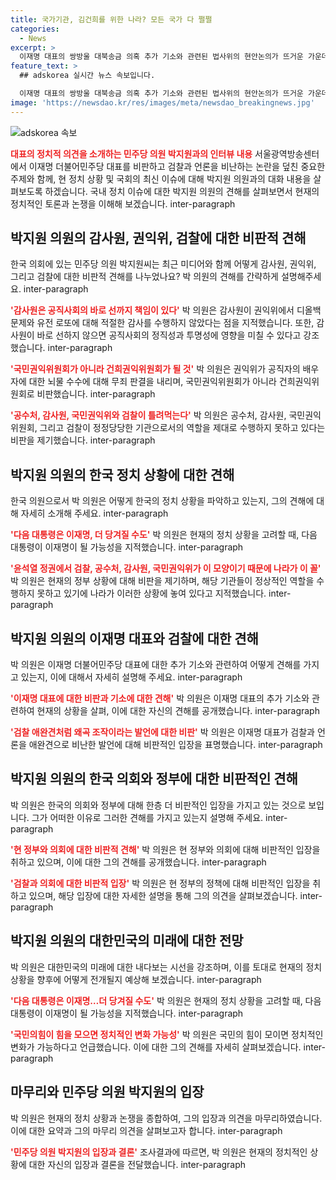 ```yaml
---
title: 국가기관, 김건희를 위한 나라? 모든 국가 다 쩔쩔
categories:
  - News
excerpt: >
  이재명 대표의 쌍방울 대북송금 의혹 추가 기소와 관련된 법사위의 현안논의가 뜨거운 가운데, 박지원 의원은 감사원의 역할과 국내 정치의 불안정을 지적하며, 대통령 직무와 관련이 없는 물품인데도 대통령 배우자가 받는 것은 문제라고 주장했다. 한편 박 의원은 한동훈 전 비대위원장이 윤석열 대통령과 격려하고 균차있는 경쟁을 통해 민주주의를 강화할 것으로 기대한다고 밝혔다.
feature_text: >
  ## adskorea 실시간 뉴스 속보입니다.

  이재명 대표의 쌍방울 대북송금 의혹 추가 기소와 관련된 법사위의 현안논의가 뜨거운 가운데, 박지원 의원은 감사원의 역할과 국내 정치의 불안정을 지적하며, 대통령 직무와 관련이 없는 물품인데도 대통령 배우자가 받는 것은 문제라고 주장했다. 한편 박 의원은 한동훈 전 비대위원장이 윤석열 대통령과 격려하고 균차있는 경쟁을 통해 민주주의를 강화할 것으로 기대한다고 밝혔다.
image: 'https://newsdao.kr/res/images/meta/newsdao_breakingnews.jpg'
---
```


<p><img src="https://newsdao.kr/res/images/meta/newsdao_breakingnews.jpg" alt="adskorea 속보" /></p>

<p><b><span style="color: #ee2323;">대표의 정치적 의견을 소개하는 민주당 의원 박지원과의 인터뷰 내용</span></b>
서울광역방송센터에서 이재명 더불어민주당 대표를 비판하고 검찰과 언론을 비난하는 논란을 덮친 중요한 주제와 함께, 현 정치 상황 및 국회의 최신 이슈에 대해 박지원 의원과의 대화 내용을 살펴보도록 하겠습니다. 국내 정치 이슈에 대한 박지원 의원의 견해를 살펴보면서 현재의 정치적인 토론과 논쟁을 이해해 보겠습니다.  inter-paragraph</p>

<h2 data-ke-size="size26">박지원 의원의 감사원, 권익위, 검찰에 대한 비판적 견해</h2>

<p>한국 의회에 있는 민주당 의원 박지원씨는 최근 미디어와 함께 어떻게 감사원, 권익위, 그리고 검찰에 대한 비판적 견해를 나누었나요? 박 의원의 견해를 간략하게 설명해주세요.    inter-paragraph</p>

<p data-ke-size="size16"></p>

<p><b><span style="color: #ee2323;">'감사원은 공직사회의 바로 선까지 책임이 있다'</span></b>
박 의원은 감사원이 권익위에서 디올백 문제와 유전 로또에 대해 적절한 감사를 수행하지 않았다는 점을 지적했습니다. 또한, 감사원이 바로 선하지 않으면 공직사회의 정직성과 투명성에 영향을 미칠 수 있다고 강조했습니다.    inter-paragraph</p>

<p data-ke-size="size16"></p>

<p><b><span style="color: #ee2323;">'국민권익위원회가 아니라 건희권익위원회가 될 것'</span></b>
박 의원은 권익위가 공직자의 배우자에 대한 뇌물 수수에 대해 무죄 판결을 내리며, 국민권익위원회가 아니라 건희권익위원회로 비판했습니다. inter-paragraph</p>

<p data-ke-size="size16"></p>

<p><b><span style="color: #ee2323;">'공수처, 감사원, 국민권익위와 검찰이 틀려먹는다'</span></b>
박 의원은 공수처, 감사원, 국민권익위원회, 그리고 검찰이 정정당당한 기관으로서의 역할을 제대로 수행하지 못하고 있다는 비판을 제기했습니다.  inter-paragraph</p>

<h2 data-ke-size="size26">박지원 의원의 한국 정치 상황에 대한 견해</h2>

<p>한국 의원으로서 박 의원은 어떻게 한국의 정치 상황을 파악하고 있는지, 그의 견해에 대해 자세히 소개해 주세요.  inter-paragraph</p>

<p data-ke-size="size16"></p>

<p><b><span style="color: #ee2323;">'다음 대통령은 이재명, 더 당겨질 수도'</span></b>
박 의원은 현재의 정치 상황을 고려할 때, 다음 대통령이 이재명이 될 가능성을 지적했습니다. inter-paragraph</p>

<p data-ke-size="size16"></p>

<p><b><span style="color: #ee2323;">'윤석열 정권에서 검찰, 공수처, 감사원, 국민권익위가 이 모양이기 때문에 나라가 이 꼴'</span></b>
박 의원은 현재의 정부 상황에 대해 비판을 제기하며, 해당 기관들이 정상적인 역할을 수행하지 못하고 있기에 나라가 이러한 상황에 놓여 있다고 지적했습니다.  inter-paragraph</p>

<h2 data-ke-size="size26">박지원 의원의 이재명 대표와 검찰에 대한 견해</h2>

<p>박 의원은 이재명 더불어민주당 대표에 대한 추가 기소와 관련하여 어떻게 견해를 가지고 있는지, 이에 대해서 자세히 설명해 주세요.    inter-paragraph</p>

<p data-ke-size="size16"></p>

<p><b><span style="color: #ee2323;">'이재명 대표에 대한 비판과 기소에 대한 견해'</span></b>
박 의원은 이재명 대표의 추가 기소와 관련하여 현재의 상황을 살펴, 이에 대한 자신의 견해를 공개했습니다. inter-paragraph</p>

<p data-ke-size="size16"></p>

<p><b><span style="color: #ee2323;">'검찰 애완견처럼 왜곡 조작이라는 발언에 대한 비판'</span></b>
박 의원은 이재명 대표가 검찰과 언론을 애완견으로 비난한 발언에 대해 비판적인 입장을 표명했습니다. inter-paragraph</p>

<h2 data-ke-size="size26">박지원 의원의 한국 의회와 정부에 대한 비판적인 견해</h2>

<p>박 의원은 한국의 의회와 정부에 대해 한층 더 비판적인 입장을 가지고 있는 것으로 보입니다. 그가 어떠한 이유로 그러한 견해를 가지고 있는지 설명해 주세요. inter-paragraph</p>

<p data-ke-size="size16"></p>

<p><b><span style="color: #ee2323;">'현 정부와 의회에 대한 비판적 견해'</span></b>
박 의원은 현 정부와 의회에 대해 비판적인 입장을 취하고 있으며, 이에 대한 그의 견해를 공개했습니다.   inter-paragraph</p>

<p data-ke-size="size16"></p>

<p><b><span style="color: #ee2323;">'검찰과 의회에 대한 비판적 입장'</span></b>
박 의원은 현 정부의 정책에 대해 비판적인 입장을 취하고 있으며, 해당 입장에 대한 자세한 설명을 통해 그의 의견을 살펴보겠습니다.   inter-paragraph</p>

<h2 data-ke-size="size26">박지원 의원의 대한민국의 미래에 대한 전망</h2>

<p>박 의원은 대한민국의 미래에 대한 내다보는 시선을 강조하며, 이를 토대로 현재의 정치상황을 향후에 어떻게 전개될지 예상해 보겠습니다.  inter-paragraph</p>

<p data-ke-size="size16"></p>

<p><b><span style="color: #ee2323;">'다음 대통령은 이재명…더 당겨질 수도'</span></b>
박 의원은 현재의 정치 상황을 고려할 때, 다음 대통령이 이재명이 될 가능성을 지적했습니다. inter-paragraph</p>

<p data-ke-size="size16"></p>

<p><b><span style="color: #ee2323;">'국민의힘이 힘을 모으면 정치적인 변화 가능성'</span></b>
박 의원은 국민의 힘이 모이면 정치적인 변화가 가능하다고 언급했습니다. 이에 대한 그의 견해를 자세히 살펴보겠습니다.   inter-paragraph</p>

<h2 data-ke-size="size26">마무리와 민주당 의원 박지원의 입장</h2>

<p>박 의원은 현재의 정치 상황과 논쟁을 종합하여, 그의 입장과 의견을 마무리하였습니다. 이에 대한 요약과 그의 마무리 의견을 살펴보고자 합니다. inter-paragraph</p>

<p data-ke-size="size16"></p>

<p><b><span style="color: #ee2323;">'민주당 의원 박지원의 입장과 결론'</span></b>
조사결과에 따르면, 박 의원은 현재의 정치적인 상황에 대한 자신의 입장과 결론을 전달했습니다.    inter-paragraph</p>

